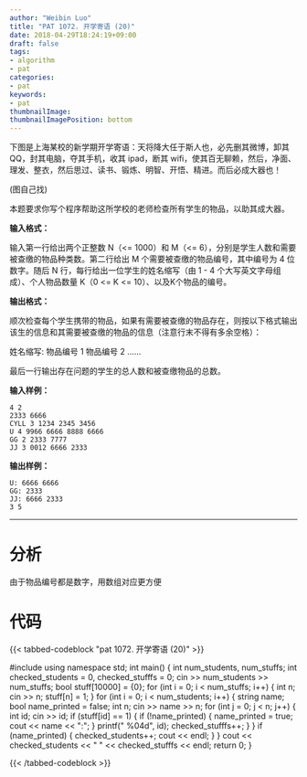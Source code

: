 ```yaml
---
author: "Weibin Luo"
title: "PAT 1072. 开学寄语 (20)"
date: 2018-04-29T18:24:19+09:00
draft: false
tags:
- algorithm
- pat
categories:
- pat
keywords:
- pat
thumbnailImage:
thumbnailImagePosition: bottom
---
```


下图是上海某校的新学期开学寄语：天将降大任于斯人也，必先删其微博，卸其 QQ，封其电脑，夺其手机，收其 ipad，断其 wifi，使其百无聊赖，然后，净面、理发、整衣，然后思过、读书、锻炼、明智、开悟、精进。而后必成大器也！

(图自己找)

本题要求你写个程序帮助这所学校的老师检查所有学生的物品，以助其成大器。

<!--more-->

**输入格式：**

输入第一行给出两个正整数 N（<= 1000）和 M（<= 6），分别是学生人数和需要被查缴的物品种类数。第二行给出 M 个需要被查缴的物品编号，其中编号为 4 位数字。随后 N 行，每行给出一位学生的姓名缩写（由 1 - 4 个大写英文字母组成）、个人物品数量 K（0 <= K <= 10）、以及K个物品的编号。

**输出格式：**

顺次检查每个学生携带的物品，如果有需要被查缴的物品存在，则按以下格式输出该生的信息和其需要被查缴的物品的信息（注意行末不得有多余空格）：

姓名缩写: 物品编号 1 物品编号 2 ……

最后一行输出存在问题的学生的总人数和被查缴物品的总数。

**输入样例：**
```
4 2
2333 6666
CYLL 3 1234 2345 3456
U 4 9966 6666 8888 6666
GG 2 2333 7777
JJ 3 0012 6666 2333
```
**输出样例：**
```
U: 6666 6666
GG: 2333
JJ: 6666 2333
3 5
```
---

# 分析

由于物品编号都是数字，用数组对应更方便

# 代码

{{< tabbed-codeblock "pat 1072. 开学寄语 (20)" >}}
<!-- tab cpp -->
#include <iostream>
using namespace std;
int main() {
    int num_students, num_stuffs;
    int checked_students = 0, checked_stufffs = 0;
    cin >> num_students >> num_stuffs;
    bool stuff[10000] = {0};
    for (int i = 0; i < num_stuffs; i++) {
        int n;
        cin >> n;
        stuff[n] = 1;
    }
    for (int i = 0; i < num_students; i++) {
        string name;
        bool name_printed = false;
        int n;
        cin >> name >> n;
        for (int j = 0; j < n; j++) {
            int id;
            cin >> id;
            if (stuff[id] == 1) {
                if (!name_printed) {
                    name_printed = true;
                    cout << name << ":";
                }
                printf(" %04d", id);
                checked_stufffs++;
            }
        }
        if (name_printed) {
            checked_students++;
            cout << endl;
        }
    }
    cout << checked_students << " " << checked_stufffs << endl;
    return 0;
}
<!-- endtab -->
{{< /tabbed-codeblock >}}
